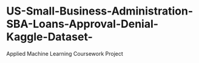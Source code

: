 # US-Small-Business-Administration-SBA-Loans-Approval-Denial-Kaggle-Dataset-
Applied Machine Learning Coursework Project
